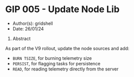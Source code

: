 # GIP 005 - Update Node Lib

- Author(s): gridshell
- Date: 26/01/24

1. Abstract

As part of the V9 rollout, update the node sources and add:

- `BURN TSIZE`, for burning telemetry size
- `PERSIST`, for flagging tasks for persistence
- `READ`, for reading telemetry directly from the server

